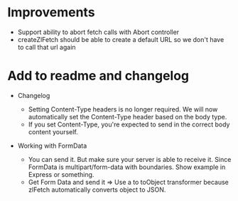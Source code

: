 # Improvements

- Support ability to abort fetch calls with Abort controller
- createZlFetch should be able to create a default URL so we don't have to call that url again

# Add to readme and changelog

- Changelog

  - Setting Content-Type headers is no longer required. We will now automatically set the Content-Type header based on the body type.
  - If you set Content-Type, you're expected to send in the correct body content yourself.

- Working with FormData
  - You can send it. But make sure your server is able to receive it. Since FormData is multipart/form-data with boundaries. Show example in Express or something.
  - Get Form Data and send it => Use a to toObject transformer because zlFetch automatically converts object to JSON.
